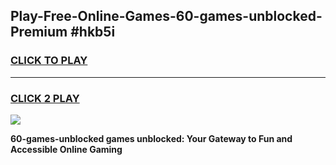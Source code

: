 
## Play-Free-Online-Games-60-games-unblocked-Premium #hkb5i
<h3>
<a href="https://premium.freeplayer.one?title=60-games-unblocked&ref=8M">CLICK TO PLAY</a></h3>
<hr>

<h3>
<a href="https://premium.freeplayer.one?title=60-games-unblocked&ref=8M">CLICK 2 PLAY</a>
  
</h3>

<a href="https://premium.freeplayer.one?title=60-games-unblocked&ref=8M"><img src="https://clearcache.store/games.png"></a>


**60-games-unblocked games unblocked: Your Gateway to Fun and Accessible Online Gaming**

